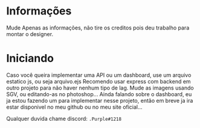 # Informações
<p>
  Mude Apenas as informações, não tire os creditos pois deu trabalho para montar o designer.
</p>

# Iniciando
<p> Caso você queira implementar uma API ou um dashboard, use um arquivo estatico js, ou seja arquivo.ejs
Recomendo usar express com backend em outro projeto para não haver nenhum tipo de lag.
Mude as imagens usando SGV, ou editando-as no photoshop...
Ainda falando sobre o dashboard, eu ja estou fazendo um para implementar nesse projeto, então em breve ja ira estar disponivel no meu github ou no meu site oficial...
</p> 

Qualquer duvida chame discord: ``.Purple#1218``
